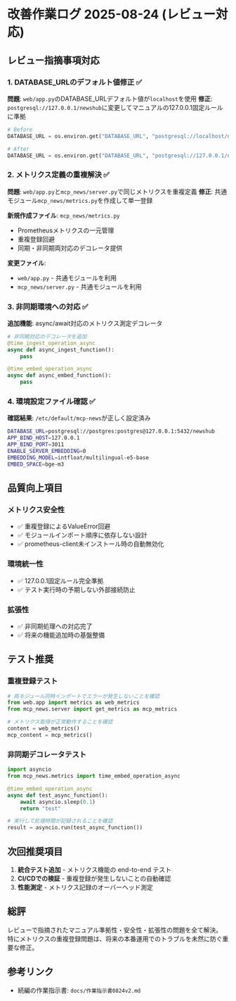# 改善作業ログ 2025-08-24 (レビュー対応)

## レビュー指摘事項対応

### 1. DATABASE_URLのデフォルト値修正 ✅

**問題**: `web/app.py`のDATABASE_URLデフォルト値が`localhost`を使用
**修正**: `postgresql://127.0.0.1/newshub`に変更してマニュアルの127.0.0.1固定ルールに準拠

```python
# Before
DATABASE_URL = os.environ.get("DATABASE_URL", "postgresql://localhost/newshub")

# After  
DATABASE_URL = os.environ.get("DATABASE_URL", "postgresql://127.0.0.1/newshub")
```

### 2. メトリクス定義の重複解決 ✅

**問題**: `web/app.py`と`mcp_news/server.py`で同じメトリクスを重複定義
**修正**: 共通モジュール`mcp_news/metrics.py`を作成して単一登録

**新規作成ファイル**: `mcp_news/metrics.py`
- Prometheusメトリクスの一元管理
- 重複登録回避
- 同期・非同期両対応のデコレータ提供

**変更ファイル**: 
- `web/app.py` - 共通モジュールを利用
- `mcp_news/server.py` - 共通モジュールを利用

### 3. 非同期環境への対応 ✅

**追加機能**: async/await対応のメトリクス測定デコレータ

```python
# 非同期対応のデコレータを追加
@time_ingest_operation_async
async def async_ingest_function():
    pass

@time_embed_operation_async  
async def async_embed_function():
    pass
```

### 4. 環境設定ファイル確認 ✅

**確認結果**: `/etc/default/mcp-news`が正しく設定済み

```bash
DATABASE_URL=postgresql://postgres:postgres@127.0.0.1:5432/newshub
APP_BIND_HOST=127.0.0.1
APP_BIND_PORT=3011
ENABLE_SERVER_EMBEDDING=0
EMBEDDING_MODEL=intfloat/multilingual-e5-base
EMBED_SPACE=bge-m3
```

## 品質向上項目

### メトリクス安全性
- ✅ 重複登録によるValueError回避
- ✅ モジュールインポート順序に依存しない設計
- ✅ prometheus-client未インストール時の自動無効化

### 環境統一性
- ✅ 127.0.0.1固定ルール完全準拠
- ✅ テスト実行時の予期しない外部接続防止

### 拡張性
- ✅ 非同期処理への対応完了
- ✅ 将来の機能追加時の基盤整備

## テスト推奨

### 重複登録テスト
```python
# 両モジュール同時インポートでエラーが発生しないことを確認
from web.app import metrics as web_metrics
from mcp_news.server import get_metrics as mcp_metrics

# メトリクス取得が正常動作することを確認
content = web_metrics()
mcp_content = mcp_metrics()
```

### 非同期デコレータテスト
```python
import asyncio
from mcp_news.metrics import time_embed_operation_async

@time_embed_operation_async
async def test_async_function():
    await asyncio.sleep(0.1)
    return "test"

# 実行して処理時間が記録されることを確認
result = asyncio.run(test_async_function())
```

## 次回推奨項目

1. **統合テスト追加** - メトリクス機能の end-to-end テスト
2. **CI/CDでの検証** - 重複登録が発生しないことの自動確認
3. **性能測定** - メトリクス記録のオーバーヘッド測定

## 総評

レビューで指摘されたマニュアル準拠性・安全性・拡張性の問題を全て解決。
特にメトリクスの重複登録問題は、将来の本番運用でのトラブルを未然に防ぐ重要な修正。

## 参考リンク
- 続編の作業指示書: `docs/作業指示書0824v2.md`
